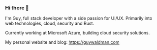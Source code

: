 ### Hi there 👋

I'm Guy, full stack developer with a side passion for UI/UX.
Primarily into web technologies, cloud, security and Rust.

Currently working at Microsoft Azure, building cloud security solutions.

My personal website and blog: https://guywaldman.com
